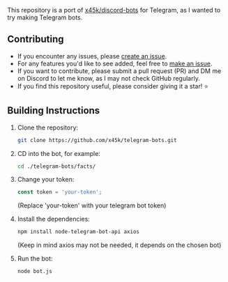 This repository is a port of [x45k/discord-bots](https://github.com/x45k/discord-bots) for Telegram, as I wanted to try making Telegram bots. 

## Contributing

- If you encounter any issues, please [create an issue](https://github.com/x45k/telegram-bots/issues).
- For any features you'd like to see added, feel free to [make an issue](https://github.com/x45k/telegram-botsz/issues).
- If you want to contribute, please submit a pull request (PR) and DM me on Discord to let me know, as I may not check GitHub regularly.
- If you find this repository useful, please consider giving it a star! ⭐

## Building Instructions

1. Clone the repository:
   ```bash
   git clone https://github.com/x45k/telegram-bots.git
   ```
2. CD into the bot, for example:
    ```bash
    cd ./telegram-bots/facts/
    ```
3. Change your token:
    ```js
    const token = 'your-token';
    ```
    (Replace 'your-token' with your telegram bot token)

4. Install the dependencies:
    ```bash
    npm install node-telegram-bot-api axios
    ```
    (Keep in mind axios may not be needed, it depends on the chosen bot)

5. Run the bot:
    ```bash
    node bot.js
    ```